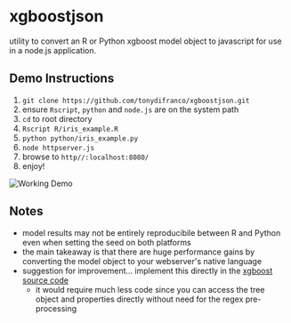 # xgboostjson
utility to convert an R or Python xgboost model object to javascript for use in a node.js application.

## Demo Instructions
1. `git clone https://github.com/tonydifranco/xgboostjson.git`
2. ensure `Rscript`, `python` and `node.js` are on the system path
3. `cd` to root directory
4. `Rscript R/iris_example.R`
5. `python python/iris_example.py`
6. `node httpserver.js`
7. browse to `http//:localhost:8080/`
8. enjoy!

![Working Demo](https://github.com/tonydifranco/xgboostjson/blob/master/img/demo.PNG?raw=true)

## Notes
* model results may not be entirely reproducibile between R and Python even when setting the seed on both platforms
* the main takeaway is that there are huge performance gains by converting the model object to your webserver's native language
* suggestion for improvement... implement this directly in the [xgboost source code](https://github.com/dmlc/xgboost/blob/master/src/tree/tree_model.cc)
  * it would require much less code since you can access the tree object and properties directly without need for the regex pre-processing
